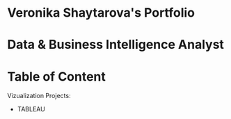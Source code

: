 # Veronika Shaytarova's Portfolio
# Data & Business Intelligence Analyst

# Table of Content
Vizualization Projects:
* TABLEAU
